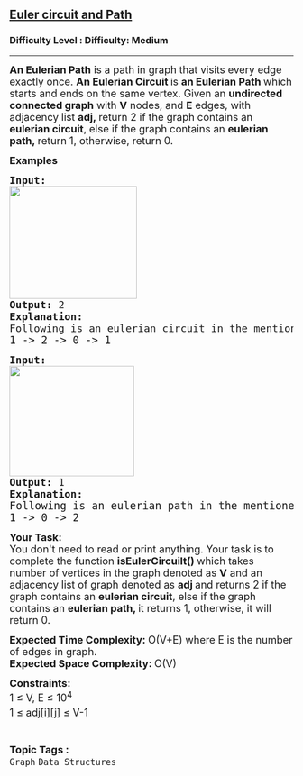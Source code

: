 <h2><a href="https://www.geeksforgeeks.org/problems/euler-circuit-and-path/1?page=3&difficulty%5B%5D=1&category%5B%5D=Graph&sortBy=submissions">Euler circuit and Path</a></h2><h3>Difficulty Level : Difficulty: Medium</h3><hr><div class="problems_problem_content__Xm_eO"><p><span style="font-size: 18px;"><strong>An Eulerian Path</strong> is a path in graph that visits every edge exactly once. <strong>An Eulerian Circuit </strong>is <strong>an Eulerian Path </strong>which starts and ends on the same vertex. Given an <strong>undirected connected graph</strong> with <strong>V</strong> nodes, and <strong>E</strong> edges, with adjacency list <strong>adj,&nbsp;</strong>return 2 if the graph contains an <strong>eulerian circuit</strong>, else if the graph contains an <strong>eulerian path,&nbsp;</strong>return 1, otherwise, return 0.</span></p>
<p><span style="font-size: 18px;"><strong>Examples</strong></span></p>
<pre><span style="font-size: 18px;"><strong>Input: 
</strong></span><img src="https://media.geeksforgeeks.org/img-practice/prod/addEditProblem/700537/Web/Other/blobid0_1745469108.jpg" width="226" height="200"><br><strong><span style="font-size: 18px;">Output: </span></strong><span style="font-size: 18px;">2
<strong>Explanation: <br></strong>Following is an eulerian circuit in the mentioned graph<strong><br></strong></span><span style="font-size: 14pt;">1 -&gt; 2 -&gt; 0 -&gt; 1</span></pre>
<pre><span style="font-size: 18px;"><strong>Input: </strong></span><br><span style="font-size: 18px;"><img src="https://media.geeksforgeeks.org/img-practice/prod/addEditProblem/700537/Web/Other/blobid4_1745469310.jpg" width="221" height="196"></span><br><strong><span style="font-size: 18px;">Output: </span></strong><span style="font-size: 18px;">1
<strong>Explanation: <br></strong></span><span style="font-size: 14pt;">Following is an eulerian path in the mentioned graph<br>1 -&gt; 0 -&gt; 2</span></pre>
<p><span style="font-size: 18px;"><strong>Your Task:</strong><br>You don't need to read or print anything. Your task is to complete the function <strong>isEulerCircuilt()&nbsp;</strong>which takes number of vertices in the graph denoted as <strong>V</strong> and an adjacency list of graph denoted as <strong>adj </strong>and&nbsp;</span><span style="font-size: 18px;">returns 2 if the graph contains an&nbsp;</span><strong style="font-size: 18px;">eulerian circuit</strong><span style="font-size: 18px;">, else if the graph contains an&nbsp;</span><strong style="font-size: 18px;">eulerian path, </strong><span style="font-size: 18px;">it returns 1, otherwise, it will return 0.</span></p>
<p><span style="font-size: 18px;"><strong>Expected Time Complexity:&nbsp;</strong>O(V+E) where E is the number of edges in graph.<br><strong>Expected Space Complexity:&nbsp;</strong>O(V)</span></p>
<p><span style="font-size: 18px;"><strong>Constraints:</strong><br>1 ≤ V, E ≤ 10<sup>4<br></sup>1 ≤ adj[i][j] ≤ V-1<sup><br></sup></span></p></div><br><p><span style=font-size:18px><strong>Topic Tags : </strong><br><code>Graph</code>&nbsp;<code>Data Structures</code>&nbsp;